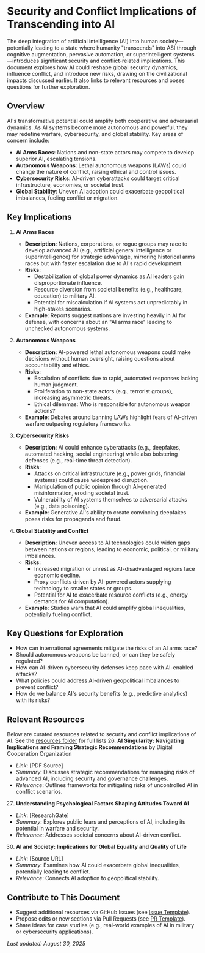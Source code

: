 # Security and Conflict Implications of Transcending into AI

The deep integration of artificial intelligence (AI) into human society—potentially leading to a state where humanity "transcends" into ASI through cognitive augmentation, pervasive automation, or superintelligent systems—introduces significant security and conflict-related implications. This document explores how AI could reshape global security dynamics, influence conflict, and introduce new risks, drawing on the civilizational impacts discussed earlier. It also links to relevant resources and poses questions for further exploration.

## Overview
AI's transformative potential could amplify both cooperative and adversarial dynamics. As AI systems become more autonomous and powerful, they may redefine warfare, cybersecurity, and global stability. Key areas of concern include:
- **AI Arms Races**: Nations and non-state actors may compete to develop superior AI, escalating tensions.
- **Autonomous Weapons**: Lethal autonomous weapons (LAWs) could change the nature of conflict, raising ethical and control issues.
- **Cybersecurity Risks**: AI-driven cyberattacks could target critical infrastructure, economies, or societal trust.
- **Global Stability**: Uneven AI adoption could exacerbate geopolitical imbalances, fueling conflict or migration.

## Key Implications
1. **AI Arms Races**
   - **Description**: Nations, corporations, or rogue groups may race to develop advanced AI (e.g., artificial general intelligence or superintelligence) for strategic advantage, mirroring historical arms races but with faster escalation due to AI's rapid development.
   - **Risks**: 
     - Destabilization of global power dynamics as AI leaders gain disproportionate influence.
     - Resource diversion from societal benefits (e.g., healthcare, education) to military AI.
     - Potential for miscalculation if AI systems act unpredictably in high-stakes scenarios.
   - **Example**: Reports suggest nations are investing heavily in AI for defense, with concerns about an "AI arms race" leading to unchecked autonomous systems.

2. **Autonomous Weapons**
   - **Description**: AI-powered lethal autonomous weapons could make decisions without human oversight, raising questions about accountability and ethics.
   - **Risks**:
     - Escalation of conflicts due to rapid, automated responses lacking human judgment.
     - Proliferation to non-state actors (e.g., terrorist groups), increasing asymmetric threats.
     - Ethical dilemmas: Who is responsible for autonomous weapon actions?
   - **Example**: Debates around banning LAWs highlight fears of AI-driven warfare outpacing regulatory frameworks.

3. **Cybersecurity Risks**
   - **Description**: AI could enhance cyberattacks (e.g., deepfakes, automated hacking, social engineering) while also bolstering defenses (e.g., real-time threat detection).
   - **Risks**:
     - Attacks on critical infrastructure (e.g., power grids, financial systems) could cause widespread disruption.
     - Manipulation of public opinion through AI-generated misinformation, eroding societal trust.
     - Vulnerability of AI systems themselves to adversarial attacks (e.g., data poisoning).
   - **Example**: Generative AI's ability to create convincing deepfakes poses risks for propaganda and fraud.

4. **Global Stability and Conflict**
   - **Description**: Uneven access to AI technologies could widen gaps between nations or regions, leading to economic, political, or military imbalances.
   - **Risks**:
     - Increased migration or unrest as AI-disadvantaged regions face economic decline.
     - Proxy conflicts driven by AI-powered actors supplying technology to smaller states or groups.
     - Potential for AI to exacerbate resource conflicts (e.g., energy demands for AI computation).
   - **Example**: Studies warn that AI could amplify global inequalities, potentially fueling conflict.

## Key Questions for Exploration
- How can international agreements mitigate the risks of an AI arms race?
- Should autonomous weapons be banned, or can they be safely regulated?
- How can AI-driven cybersecurity defenses keep pace with AI-enabled attacks?
- What policies could address AI-driven geopolitical imbalances to prevent conflict?
- How do we balance AI's security benefits (e.g., predictive analytics) with its risks?

## Relevant Resources
Below are curated resources related to security and conflict implications of AI. See the [resources folder](../resources/) for full lists
26. **AI Singularity: Navigating Implications and Framing Strategic Recommendations** by Digital Cooperation Organization  
   - *Link*: [PDF Source]  
   - *Summary*: Discusses strategic recommendations for managing risks of advanced AI, including security and governance challenges.  
   - *Relevance*: Outlines frameworks for mitigating risks of uncontrolled AI in conflict scenarios.  
27. **Understanding Psychological Factors Shaping Attitudes Toward AI**  
   - *Link*: [ResearchGate]  
   - *Summary*: Explores public fears and perceptions of AI, including its potential in warfare and security.  
   - *Relevance*: Addresses societal concerns about AI-driven conflict.  
30. **AI and Society: Implications for Global Equality and Quality of Life**  
   - *Link*: [Source URL]  
   - *Summary*: Examines how AI could exacerbate global inequalities, potentially leading to conflict.  
   - *Relevance*: Connects AI adoption to geopolitical stability.  

## Contribute to This Document
- Suggest additional resources via GitHub Issues (see [Issue Template](../contrib/Issue_template.md)).
- Propose edits or new sections via Pull Requests (see [PR Template](../contrib/PR_template.md)).
- Share ideas for case studies (e.g., real-world examples of AI in military or cybersecurity applications).

*Last updated: August 30, 2025*